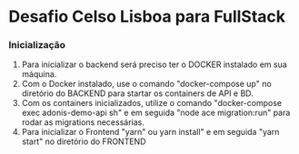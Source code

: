 # Desafio Celso Lisboa para FullStack

### Inicialização

1. Para inicializar o backend será preciso ter o DOCKER instalado em sua máquina.
2. Com o Docker instalado, use o comando "docker-compose up" no diretório do BACKEND para startar os containers de API e BD.
3. Com os containers inicializados, utilize o comando "docker-compose exec adonis-demo-api sh" e em seguida "node ace migration:run" para rodar as migrations necessárias.
4. Para inicializar o Frontend "yarn" ou yarn install" e em seguida "yarn start" no diretório do FRONTEND
